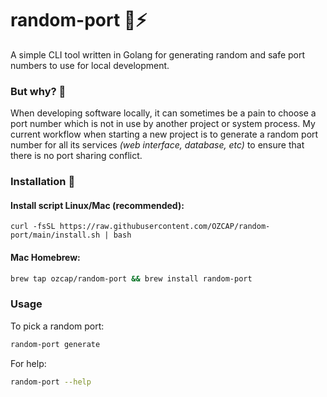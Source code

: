 # random-port 🔌⚡️
A simple CLI tool written in Golang for generating random and safe port numbers to use for local development.

### But why? 🤔
When developing software locally, it can sometimes be a pain to choose a port number which is not in use by another project or system process. My current workflow when starting a new project is to generate a random port number for all its services *(web interface, database, etc)* to ensure that there is no port sharing conflict.

### Installation 🎉
#### Install script Linux/Mac (recommended):
```
curl -fsSL https://raw.githubusercontent.com/OZCAP/random-port/main/install.sh | bash
```
#### Mac Homebrew:
```bash
brew tap ozcap/random-port && brew install random-port
```

### Usage
To pick a random port:
```bash
random-port generate
```

For help:
```bash
random-port --help
```
